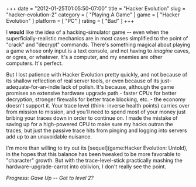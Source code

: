 +++
date = "2012-01-25T01:05:50-07:00"
title = "Hacker Evolution"
slug = "hacker-evolution-2"
category = [ "Playing A Game" ]
game = [ "Hacker Evolution" ]
platform = [ "PC" ]
rating = [ "Bad" ]
+++

I <b>would</b> like the idea of a hacking-simulator game -- even when the superficially-realistic mechanics are in most cases simplified to the point of "crack" and "decrypt" commands.  There's something magical about playing a game whose only input is a text console, and not having to <i>imagine</i> caves, or ogres, or whatever.  It's a computer, and my enemies are other computers.  It's perfect.

But I lost patience with Hacker Evolution pretty quickly, and not because of its shallow reflection of real server tools, or even because of its just-adequate-for-an-indie lack of polish.  It's because, although the game promises an extensive hardware upgrade path - faster CPUs for better decryption, stronger firewalls for better trace blocking, etc. - the economy doesn't support it.  Your trace level (think: inverse health points) carries over from mission to mission, and you'll need to spend most of your money just bribing your traces down in order to continue on.  I made the mistake of saving up for a high-powered CPU to make sure my hacks outran the traces, but just the passive trace hits from pinging and logging into servers add up to an unavoidable nuisance.

I'm more than willing to try out its [sequel](game:Hacker Evolution: Untold), in the hopes that this balance has been tweaked to be more favorable to "character" growth.  But with the trace-level-stick practically mashing the hardware-upgrade-carrot into oblivion, I don't really see the point.

<i>Progress: Gave Up -- Got to level 2?</i>